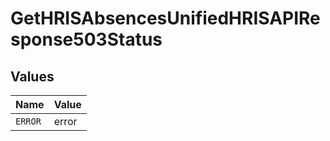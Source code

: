 # GetHRISAbsencesUnifiedHRISAPIResponse503Status


## Values

| Name    | Value   |
| ------- | ------- |
| `ERROR` | error   |